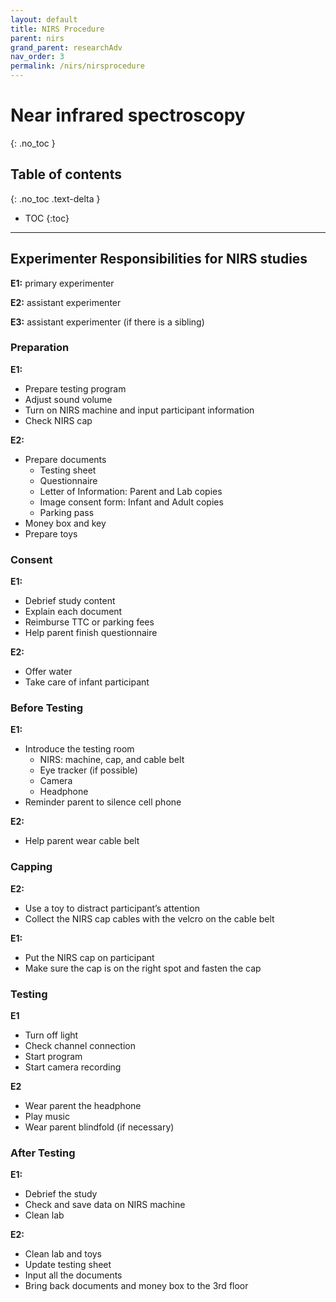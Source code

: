 ```yaml
---
layout: default
title: NIRS Procedure
parent: nirs
grand_parent: researchAdv
nav_order: 3
permalink: /nirs/nirsprocedure
---
```


# Near infrared spectroscopy
{: .no_toc }

## Table of contents
{: .no_toc .text-delta }

* TOC
{:toc}

---

## Experimenter Responsibilities for NIRS studies 

**E1:** primary experimenter 

**E2:** assistant experimenter 

**E3:** assistant experimenter (if there is a sibling) 

### Preparation

**E1:** 
- Prepare testing program
- Adjust sound volume 
- Turn on NIRS machine and input participant information 
- Check NIRS cap 

**E2:**
- Prepare documents 
    - Testing sheet 
    - Questionnaire 
    - Letter of Information: Parent and Lab copies 
    - Image consent form: Infant and Adult copies 
    - Parking pass 
- Money box and key 
- Prepare toys 

### Consent

**E1:**
- Debrief study content
- Explain each document 
- Reimburse TTC or parking fees 
- Help parent finish questionnaire 

**E2:**
- Offer water 
- Take care of infant participant 

### Before Testing

**E1:**

- Introduce the testing room 
    - NIRS: machine, cap, and cable belt 
    - Eye tracker (if possible) 
    - Camera 
    - Headphone 
- Reminder parent to silence cell phone 

**E2:** 
- Help parent wear cable belt

### Capping 

**E2:** 
- Use a toy to distract participant’s attention 
- Collect the NIRS cap cables with the velcro on the cable belt 

**E1:** 
- Put the NIRS cap on participant 
- Make sure the cap is on the right spot and fasten the cap 

### Testing

**E1**
- Turn off light 
- Check channel connection
- Start program 
- Start camera recording

**E2**
- Wear parent the headphone
- Play music 
- Wear parent blindfold (if necessary) 

### After Testing
**E1:**
- Debrief the study 
- Check and save data on NIRS machine 
- Clean lab 

**E2:**
- Clean lab and toys 
- Update testing sheet 
- Input all the documents 
- Bring back documents and money box to the 3rd floor 



 
 